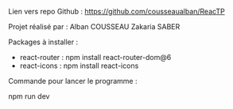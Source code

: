 Lien vers repo Github :
https://github.com/cousseaualban/ReacTP

Projet réalisé par :
Alban COUSSEAU
Zakaria SABER

Packages à installer :

- react-router : npm install react-router-dom@6
- react-icons : npm install react-icons

Commande pour lancer le programme : 

npm run dev
